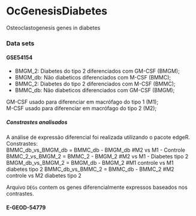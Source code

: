 # OcGenesisDiabetes
Osteoclastogenesis genes in diabetes

### Data sets
#### GSE54154
+ BMGM_2: Diabetes do tipo 2 diferenciados com GM-CSF (BMGM);
+ BMGM_db: Não diabeticos diferenciados com M-CSF (BMMC);
+ BMMC_2: Diabetes do tipo 2 diferenciados com M-CSF (BMMC);
+ BMMC_db: Não diabeticos diferenciados com GM-CSF (BMGM);

GM-CSF usado para diferenciar em macrófago do tipo 1 (M1);  
M-CSF usado para diferenciar em macrófago do tipo 2 (M2);


##### Constrastes analisados
A análise de expressão diferencial foi realizada utilizando o pacote edgeR.  
Constrastes:  
BMMC_db_vs_BMGM_db = BMMC_db - BMGM_db #M2 vs M1 - Controle
BMMC_2_vs_BMGM_2 = BMMC_2 - BMGM_2 #M2 vs M1 - Diabetes tipo 2
BMGM_db_vs_BMGM_2 = BMGM_db - BMGM_2 #M1 controle vs M1 diabetes tipo 2
BMMC_db_vs_BMMC_2 = BMMC_db - BMMC_2 #M2 controle vs M2 diabetes tipo 2

Arquivo `DEGs` contem os genes diferencialmente expressos baseados nos contrastes.
#### E-GEOD-54779
